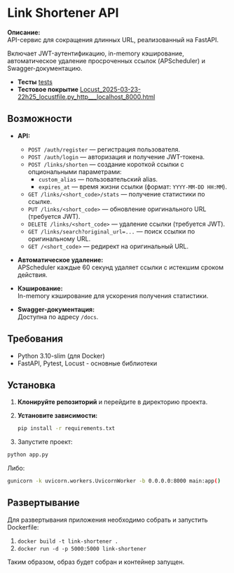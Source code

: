 # Link Shortener API

**Описание:**  
API-сервис для сокращения длинных URL, реализованный на FastAPI. 

Включает JWT-аутентификацию, in-memory кэширование, автоматическое удаление просроченных ссылок (APScheduler) и
Swagger-документацию.

- **Тесты**  [tests](tests)
- **Тестовое покрытие** [Locust_2025-03-23-22h25_locustfile.py_http___localhost_8000.html](Locust_2025-03-23-22h25_locustfile.py_http___localhost_8000.html)


## Возможности

- **API:**
    - `POST /auth/register` — регистрация пользователя.
    - `POST /auth/login` — авторизация и получение JWT-токена.
    - `POST /links/shorten` — создание короткой ссылки с опциональными параметрами:
        - `custom_alias` — пользовательский alias.
        - `expires_at` — время жизни ссылки (формат: `YYYY-MM-DD HH:MM`).
    - `GET /links/<short_code>/stats` — получение статистики по ссылке.
    - `PUT /links/<short_code>` — обновление оригинального URL (требуется JWT).
    - `DELETE /links/<short_code>` — удаление ссылки (требуется JWT).
    - `GET /links/search?original_url=...` — поиск ссылки по оригинальному URL.
    - `GET /<short_code>` — редирект на оригинальный URL.

- **Автоматическое удаление:**  
  APScheduler каждые 60 секунд удаляет ссылки с истекшим сроком действия.

- **Кэширование:**  
  In-memory кэширование для ускорения получения статистики.

- **Swagger-документация:**  
  Доступна по адресу `/docs`.


## Требования

- Python 3.10-slim (для Docker)
- FastAPI, Pytest, Locust - основные библиотеки

## Установка

1. **Клонируйте репозиторий** и перейдите в директорию проекта.

2. **Установите зависимости:**

   ```bash
   pip install -r requirements.txt
    ```

3. Запустите проект:

  ```bash
  python app.py
  ```
  
  Либо:
  
  ```bash
  gunicorn -k uvicorn.workers.UvicornWorker -b 0.0.0.0:8000 main:app()
  ```

## Развертывание

Для развертывания приложения необходимо собрать и запустить Dockerfile:

1. `docker build -t link-shortener .`
2. `docker run -d -p 5000:5000 link-shortener`

Таким образом, образ будет собран и контейнер запущен.
